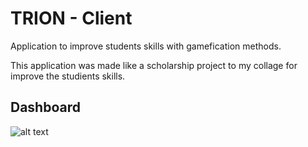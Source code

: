 # TRION - Client
Application to improve students skills with gamefication methods.

This application was made like a scholarship project to my collage for improve the studients skills.

## Dashboard
![alt text](https://i.imgur.com/QeyJvqw.png "Dashboard")
